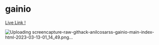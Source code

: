 # gainio


<a href="https://raw.githack.com/anilcosarss/gainio/main/index.html">Live Link !</a>



![Uploading screencapture-raw-githack-anilcosarss-gainio-main-index-html-2023-03-13-01_14_49.png…]()
